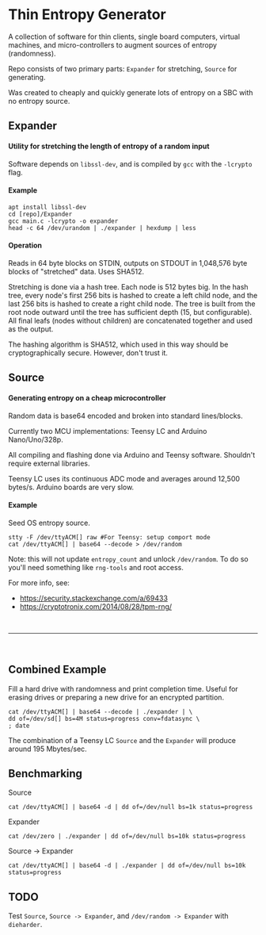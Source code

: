 # Thin Entropy Generator

A collection of software for thin clients, single board computers, virtual machines,
and micro-controllers to augment sources of entropy (randomness).

Repo consists of two primary parts: `Expander` for stretching, `Source` for generating.

Was created to cheaply and quickly generate lots of entropy on a SBC with no entropy source.

## Expander

#### Utility for stretching the length of entropy of a random input

Software depends on `libssl-dev`, and is compiled by `gcc` with the `-lcrypto` flag.

#### Example
```
apt install libssl-dev
cd [repo]/Expander
gcc main.c -lcrypto -o expander
head -c 64 /dev/urandom | ./expander | hexdump | less
```

#### Operation
Reads in 64 byte blocks on STDIN,
outputs on STDOUT in 1,048,576 byte blocks of "stretched" data. Uses SHA512.

Stretching is done via a hash tree. Each node is 512 bytes big.
In the hash tree, every node's
first 256 bits is hashed to create a left child node, and the
last 256 bits is hashed to create a right child node.
The tree is built from the root node outward until the tree
has sufficient depth (15, but configurable).
All final leafs (nodes without children) are concatenated together and
used as the output.

The hashing algorithm is SHA512, which used in this way should be
cryptographically secure. However, don't trust it.


## Source

#### Generating entropy on a cheap microcontroller

Random data is base64 encoded and broken into standard lines/blocks.

Currently two MCU implementations: Teensy LC and Arduino Nano/Uno/328p.

All compiling and flashing done via Arduino and Teensy software.
Shouldn't require external libraries.

Teensy LC uses its continuous ADC mode and averages around 12,500 bytes/s.
Arduino boards are very slow.

#### Example

Seed OS entropy source.
```
stty -F /dev/ttyACM[] raw #For Teensy: setup comport mode
cat /dev/ttyACM[] | base64 --decode > /dev/random
```

Note: this will not update `entropy_count` and unlock `/dev/random`. To do so
you'll need something like `rng-tools` and root access.

For more info, see:
* https://security.stackexchange.com/a/69433
* https://cryptotronix.com/2014/08/28/tpm-rng/

<br>

---

<br>

## Combined Example

Fill a hard drive with randomness and print completion time.
Useful for erasing drives or preparing a new drive for an encrypted partition.
```
cat /dev/ttyACM[] | base64 --decode | ./expander | \
dd of=/dev/sd[] bs=4M status=progress conv=fdatasync \
; date
```
The combination of a Teensy LC `Source` and the `Expander` will
produce around 195 Mbytes/sec.

## Benchmarking

Source
```
cat /dev/ttyACM[] | base64 -d | dd of=/dev/null bs=1k status=progress
```

Expander
```
cat /dev/zero | ./expander | dd of=/dev/null bs=10k status=progress
```

Source -> Expander
```
cat /dev/ttyACM[] | base64 -d | ./expander | dd of=/dev/null bs=10k status=progress
```


## TODO
Test `Source`, `Source -> Expander`, and `/dev/random -> Expander` with `dieharder`.
